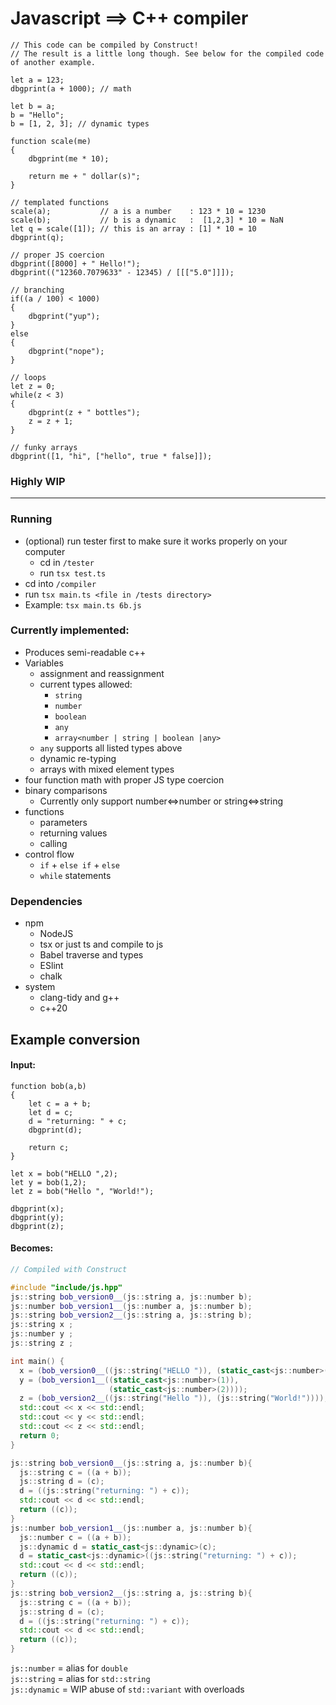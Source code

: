 # Javascript ==> C++ compiler
```JS
// This code can be compiled by Construct!
// The result is a little long though. See below for the compiled code of another example.

let a = 123;
dbgprint(a + 1000); // math

let b = a;
b = "Hello";
b = [1, 2, 3]; // dynamic types

function scale(me)
{
    dbgprint(me * 10);

    return me + " dollar(s)";
}

// templated functions
scale(a);           // a is a number    : 123 * 10 = 1230
scale(b);           // b is a dynamic   :  [1,2,3] * 10 = NaN
let q = scale([1]); // this is an array : [1] * 10 = 10
dbgprint(q);

// proper JS coercion
dbgprint([8000] + " Hello!");
dbgprint(("12360.7079633" - 12345) / [[["5.0"]]]);

// branching
if((a / 100) < 1000)
{
    dbgprint("yup");
}
else
{
    dbgprint("nope");
}

// loops
let z = 0;
while(z < 3)
{
    dbgprint(z + " bottles");
    z = z + 1;
}

// funky arrays
dbgprint([1, "hi", ["hello", true * false]]);
```

### Highly WIP
---

### Running
* (optional) run tester first to make sure it works properly on your computer
  * cd in `/tester`
  * run `tsx test.ts`
* cd into `/compiler`
* run `tsx main.ts <file in /tests directory>`
* Example: `tsx main.ts 6b.js`

### Currently implemented:
* Produces semi-readable c++
* Variables
  * assignment and reassignment
  * current types allowed:
      * `string`
      * `number`
      * `boolean`
      * `any`
      * `array<number | string | boolean |any>`
  * `any` supports all listed types above
  * dynamic re-typing
  * arrays with mixed element types
* four function math with proper JS type coercion
* binary comparisons
  * Currently only support number<=>number or string<=>string
* functions
  * parameters
  * returning values
  * calling
* control flow
  * `if` + `else if` + `else`
  * `while` statements

### Dependencies
* npm
    * NodeJS
    * tsx or just ts and compile to js
    * Babel traverse and types
    * ESlint
    * chalk
* system
    * clang-tidy and g++
    * c++20

## Example conversion
#### Input:
```JS
function bob(a,b)
{
    let c = a + b;
    let d = c;
    d = "returning: " + c;
    dbgprint(d);

    return c;
}

let x = bob("HELLO ",2);
let y = bob(1,2);
let z = bob("Hello ", "World!");

dbgprint(x);
dbgprint(y);
dbgprint(z);
```
#### Becomes:
```C++
// Compiled with Construct 

#include "include/js.hpp"
js::string bob_version0__(js::string a, js::number b);
js::number bob_version1__(js::number a, js::number b);
js::string bob_version2__(js::string a, js::string b);
js::string x ;
js::number y ;
js::string z ;

int main() {
  x = (bob_version0__((js::string("HELLO ")), (static_cast<js::number>(2))));
  y = (bob_version1__((static_cast<js::number>(1)),
                      (static_cast<js::number>(2))));
  z = (bob_version2__((js::string("Hello ")), (js::string("World!"))));
  std::cout << x << std::endl;
  std::cout << y << std::endl;
  std::cout << z << std::endl;
  return 0;
}

js::string bob_version0__(js::string a, js::number b){
  js::string c = ((a + b));
  js::string d = (c);
  d = ((js::string("returning: ") + c));
  std::cout << d << std::endl;
  return ((c));
}
js::number bob_version1__(js::number a, js::number b){
  js::number c = ((a + b));
  js::dynamic d = static_cast<js::dynamic>(c);
  d = static_cast<js::dynamic>((js::string("returning: ") + c));
  std::cout << d << std::endl;
  return ((c));
}
js::string bob_version2__(js::string a, js::string b){
  js::string c = ((a + b));
  js::string d = (c);
  d = ((js::string("returning: ") + c));
  std::cout << d << std::endl;
  return ((c));
}
```
`js::number`  = alias for `double`  
`js::string`  = alias for `std::string`  
`js::dynamic` = WIP abuse of `std::variant` with overloads  